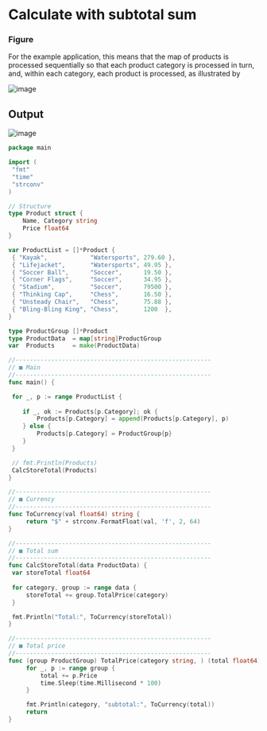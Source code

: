 # Calculate with subtotal sum

### Figure
For the example application, this means that the map of products is processed sequentially so that each
product category is processed in turn, and, within each category, each product is processed, as illustrated by

![image](https://user-images.githubusercontent.com/3950155/194041223-35e6cf22-e171-403b-a133-b5016863dc0d.png)

## Output
![image](https://user-images.githubusercontent.com/3950155/194041589-e34f288e-6ceb-43f6-92cf-a26c4aadb2d0.png)


```go
package main

import (
 "fmt"
 "time"
 "strconv"
)

// Structure
type Product struct {
    Name, Category string
    Price float64
}

var ProductList = []*Product {
 { "Kayak",            "Watersports", 279.60 },
 { "Lifejacket",       "Watersports", 49.95 },
 { "Soccer Ball",      "Soccer",      19.50 },
 { "Corner Flags",     "Soccer",      34.95 },
 { "Stadium",          "Soccer",      79500 },
 { "Thinking Cap",     "Chess",       16.50 },
 { "Unsteady Chair",   "Chess",       75.88 },
 { "Bling-Bling King", "Chess",       1200  },
}

type ProductGroup []*Product
type ProductData  = map[string]ProductGroup
var  Products     = make(ProductData)

//-------------------------------------------------------
// ■ Main
//-------------------------------------------------------
func main() {

 for _, p := range ProductList {
    
    if _, ok := Products[p.Category]; ok {
        Products[p.Category] = append(Products[p.Category], p)
    } else {
        Products[p.Category] = ProductGroup{p}
    }
 }

 // fmt.Println(Products)
 CalcStoreTotal(Products)
}

//-------------------------------------------------------
// ■ Currency
//------------------------------------------------------- 
func ToCurrency(val float64) string {
     return "$" + strconv.FormatFloat(val, 'f', 2, 64)
}

//-------------------------------------------------------
// ■ Total sum
//-------------------------------------------------------
func CalcStoreTotal(data ProductData) {
 var storeTotal float64
 
 for category, group := range data {
     storeTotal += group.TotalPrice(category)
 }

 fmt.Println("Total:", ToCurrency(storeTotal))
}

//-------------------------------------------------------
// ■ Total price
//-------------------------------------------------------
func (group ProductGroup) TotalPrice(category string, ) (total float64) {
     for _, p := range group {
         total += p.Price
         time.Sleep(time.Millisecond * 100)
     }

     fmt.Println(category, "subtotal:", ToCurrency(total))
     return
}
```


